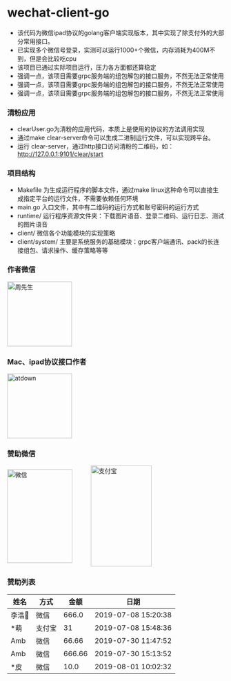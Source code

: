 # wechat-client-go
- 该代码为微信ipad协议的golang客户端实现版本，其中实现了除支付外的大部分常用接口。
- 已实现多个微信号登录，实测可以运行1000+个微信，内存消耗为400M不到，但是会比较吃cpu
- 该项目已通过实际项目运行，压力各方面都还算稳定
- 强调一点，该项目需要grpc服务端的组包解包的接口服务，不然无法正常使用
- 强调一点，该项目需要grpc服务端的组包解包的接口服务，不然无法正常使用
- 强调一点，该项目需要grpc服务端的组包解包的接口服务，不然无法正常使用

### 清粉应用
- clearUser.go为清粉的应用代码，本质上是使用的协议的方法调用实现
- 通过make clear-server命令可以生成二进制运行文件，可以实现跨平台。
- 运行 clear-server，通过http接口访问清粉的二维码，如：http://127.0.0.1:9101/clear/start

### 项目结构
- Makefile 为生成运行程序的脚本文件，通过make linux这种命令可以直接生成指定平台的运行文件，不需要依赖任何环境
- main.go 入口文件，其中有二维码的运行方式和账号密码的运行方式
- runtime/ 运行程序资源文件夹：下载图片语音、登录二维码、运行日志、测试的图片语音
- client/ 微信各个功能模块的实现策略
- client/system/ 主要是系统服务的基础模块：grpc客户端通讯、pack的长连接组包、请求操作、缓存策略等等

### 作者微信
 <img src="https://user-images.githubusercontent.com/15431129/60790819-f0e0b200-a194-11e9-9565-5f6f42dec26c.jpg" width = "150" height = "150" alt="周先生" align=center />
 
### Mac、ipad协议接口作者
 <img src="https://wkgjtest.oss-cn-beijing.aliyuncs.com/images/20191008/7c68ad4ddecb3c8b63d37dcad17f2aa3.png" width = "150" height = "150" alt="atdown" align=center />

### 赞助微信
<img src="https://user-images.githubusercontent.com/15431129/60791074-79f7e900-a195-11e9-85ff-f6647482b0a4.jpg" width = "151" height = "217" alt="微信" align=center />&nbsp;&nbsp;&nbsp;&nbsp;&nbsp;&nbsp;&nbsp;&nbsp;&nbsp;&nbsp;&nbsp;<img src="https://user-images.githubusercontent.com/15431129/60791166-a6136a00-a195-11e9-92c7-f64fa9c28d79.jpg" width = "141" height = "234" alt="支付宝" align=center />


### 赞助列表

| 姓名 | 方式 | 金额 | 日期 |
| --- | --- | --- | --- |
| 李浩🦶 | 微信 | 666.0 | 2019-07-08 15:20:38 |
| \*萌 | 支付宝 | 31 | 2019-07-08 15:48:36 |
| Amb | 微信 | 66.66 | 2019-07-30 11:47:52 |
| Amb | 微信 | 666.66 | 2019-07-30 15:13:52 |
| \*皮 | 微信 | 10.0 | 2019-08-01 10:02:32 |
